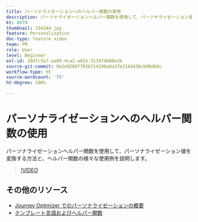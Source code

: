 ```yaml
---
title: パーソナライゼーションへのヘルパー関数の使用
description: パーソナライゼーションヘルパー関数を使用して、パーソナライゼーション値を変換する方法と、ヘルパー関数の様々な使用例を説明します。
kt: 8079
thumbnail: 334244.jpg
feature: Personalization
doc-type: feature video
team: PM
role: User
level: Beginner
exl-id: 20dfc3a7-aa09-4ca2-a02e-3134fd680e2b
source-git-commit: 9e2e92007783b714200a8a37e3144436cb96d6dc
workflow-type: ht
source-wordcount: '75'
ht-degree: 100%

---
```


# パーソナライゼーションへのヘルパー関数の使用

パーソナライゼーションヘルパー関数を使用して、パーソナライゼーション値を変換する方法と、ヘルパー関数の様々な使用例を説明します。

>[!VIDEO](https://video.tv.adobe.com/v/334244?quality=12)

## その他のリソース

* [Journey Optimizer でのパーソナライゼーションの概要](https://experienceleague.adobe.com/docs/journey-optimizer/using/personalization/personalize.html?lang=ja)
* [テンプレート言語およびヘルパー関数](https://experienceleague.adobe.com/docs/journey-optimizer/using/personalization/functions/functions.html?lang=ja)
